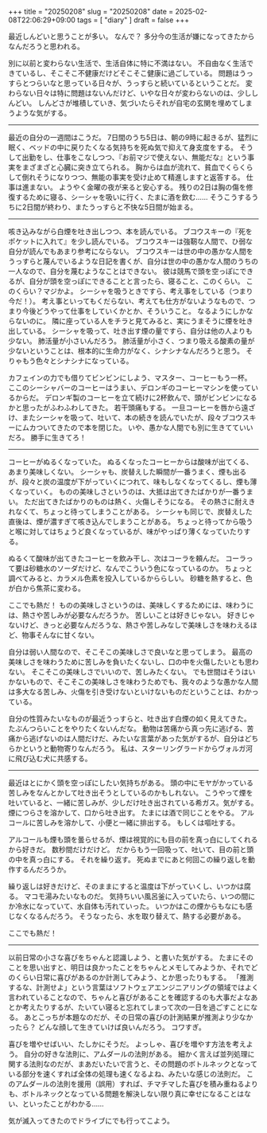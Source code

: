 +++
title = "20250208"
slug = "20250208"
date = 2025-02-08T22:06:29+09:00
tags = [ "diary" ]
draft = false
+++

最近しんどいと思うことが多い。
なんで？
多分今の生活が嫌になってきたからなんだろうと思われる。

別に以前と変わらない生活で、生活自体に特に不満はない。
不自由なく生活できているし、そこそこ不健康だけどそこそこ健康に過ごしている。
問題はうっすらとつらいなと思っている日々が、うっすらと続いているということだ。
変わらない日々は特に問題はないんだけど、いやな日々が変わらないのは、少ししんどい。
しんどさが堆積していき、気づいたらそれが自宅の玄関を埋めてしまうような気がする。

---

最近の自分の一週間はこうだ。
7日間のうち5日は、朝の9時に起きるが、猛烈に眠く、ベッドの中に戻りたくなる気持ちを死ぬ気で抑えて身支度をする。
そうして出勤をし、仕事をこなしつつ、『お前マジで使えない、無能だな』という事実をまざまざと心臓に突き立てられる。
胸からは血が流れて、貧血でくらくらして倒れそうになりつつ、無能の事実を受け止めて精進しますと返答する。
仕事は進まない。
ようやく金曜の夜が来ると安心する。
残りの2日は胸の傷を修復するために寝る、シーシャを吸いに行く、たまに酒を飲む……
そうこうするうちに2日間が終わり、またうっすらと不快な5日間が始まる。

---

咳き込みながら白煙を吐き出しつつ、本を読んでいる。
ブコウスキーの『死をポケットに入れて』を少し読んでいる。
ブコウスキーは強靭な人間で、ひ弱な自分が読んでもあまり参考にならない。
ブコウスキーは世の中の愚かな人間をうっすらと蔑んでいるような日記を書くが、自分は世の中の愚かな人間のうちの一人なので、自分を蔑むようなことはできない。
彼は競馬で頭を空っぽにできるが、自分が頭を空っぽにできることと言ったら、寝ること、このくらい。
このくらい？マジかよ。
シーシャを吸うときですら、考え事をしている（つまり今だ！）。
考え事といってもくだらない、考えても仕方がないようなもので、つまり今後どうやって仕事をしていくかとか、そういうこと。
なるようにしかならないのに。
隣に座っている人をチラと見てみると、実にうまそうに煙を吐き出している。
シーシャを吸って、吐き出す煙の量ですら、自分は他の人よりも少ない。
肺活量が小さいんだろう。
肺活量が小さく、つまり吸える酸素の量が少ないということは、根本的に生命力がなく、シナシナなんだろうと思う。
そりゃもう色々とシナシナになっている。

カフェインの力でも借りてビンビンにしよう、マスター、コーヒーもう一杯。
ここのシーシャバーのコーヒーはうまい、デロンギのコーヒーマシンを使っているからだ。
デロンギ製のコーヒーを立て続けに2杯飲んで、頭がビンビンになるかと思ったがふわふわしてきた。
若干頭痛もする。
一旦コーヒーを唇から遠ざけ、またシーシャを吸って、吐いて、本の続きを読んでいたが、段々ブコウスキーにムカついてきたので本を閉じた。
いや、愚かな人間でも別に生きてていいだろ。
勝手に生きてろ！

---

コーヒーがぬるくなっていた。
ぬるくなったコーヒーからは酸味が出てくる、あまり美味しくない。
シーシャも、炭替えした瞬間が一番うまく、煙も出るが、段々と炭の温度が下がっていくにつれて、味もしなくなってくるし、煙も薄くなっていく。
ものの美味しさというのは、大抵は出てきたばかりが一番うまい。
ただ出てきたばかりのものは熱く、火傷しそうになる。
その熱さに耐えきれなくて、ちょっと待ってしまうことがある。
シーシャも同じで、炭替えした直後は、煙が濃すぎて咳き込んでしまうことがある。
ちょっと待ってから吸うと喉に対してはちょうど良くなっているが、味がやっぱり薄くなっていたりする。

ぬるくて酸味が出てきたコーヒーを飲み干し、次はコーラを頼んだ。
コーラって要は砂糖水のソーダだけど、なんでこういう色になっているのか。
ちょっと調べてみると、カラメル色素を投入しているかららしい。
砂糖を熱すると、色が白から焦茶に変わる。

ここでも熱だ！
ものの美味しさというのは、美味しくするためには、味わうには、熱さや苦しみが必要なんだろうか。
苦しいことは好きじゃない。
好きじゃないけど、きっと必要なんだろうな、熱さや苦しみなしで美味しさを味わえるほど、物事そんなに甘くない。

自分は弱い人間なので、そこそこの美味しさで良いなと思ってしまう。
最高の美味しさを味わうために苦しみを負いたくないし、口の中を火傷したいとも思わない。
そこそこの美味しさでいいので、苦しみたくない。
でも世間はそうはいかないもので、そこそこの美味しさを味わうためでも、我々のような愚かな人間は多大なる苦しみ、火傷を引き受けないといけないものだということは、わかっている。

自分の性質みたいなものが最近うっすらと、吐き出す白煙の如く見えてきた。
たぶんつらいことをやりたくないんだな。
動物は苦痛から真っ先に逃げる、苦痛から逃げないのは人間だけだ、みたいな言葉があった気がするが、自分はどちらかというと動物寄りなんだろう。
私は、スターリングラードからヴォルガ河に飛び込む犬に共感する。

---

最近はとにかく頭を空っぽにしたい気持ちがある。
頭の中にモヤがかっている苦しみをなんとかして吐き出そうとしているのかもしれない。
こうやって煙を吐いていると、一緒に苦しみが、少しだけ吐き出されている希ガス。気がする。
煙につらさを溶かして、口から吐き出す。
たまには酒で同じことをやる。
アルコールに苦しみを溶かして、小便と一緒に排出する。
もしくは嘔吐する。

アルコールも煙も頭を曇らせるが、煙は視覚的にも目の前を真っ白にしてくれるから好きだ。
数秒間だけだけど。
だからもう一回吸って、吐いて、目の前と頭の中を真っ白にする。
それを繰り返す。
死ぬまでにあと何回この繰り返しを動作するんだろうか。

繰り返しは好きだけど、そのままにすると温度は下がっていくし、いつかは腐る。
マコモ湯みたいなものだ。
気持ちいい風呂釜に入っていたら、いつの間にか冷水になっていて、水自体も汚れていった。
いつかはこの煙からもなにも感じなくなるんだろう。
そうなったら、水を取り替えて、熱する必要がある。

ここでも熱だ！

---

以前日常の小さな喜びをちゃんと認識しよう、と書いた気がする。
たまにそのことを思い出すと、明日は良かったことをちゃんとメモしてみようか、それでどのくらい日常に喜びがあるのか計測してみよう、とか思ったりもする。
「推測するな、計測せよ」という言葉はソフトウェアエンジニアリングの領域ではよく言われていることなので、ちゃんと喜びがあることを確認するのも大事だよなあとか考えたりするが、たいてい寝ると忘れてしまって次の一日を過ごすことになる。
あとこっちが本題なのだが、その日常の喜びの計測結果が推測より少なかったら？
どんな顔して生きていけば良いんだろう。
コワすぎ。

喜びを増やせばいい、たしかにそうだ。
よっしゃ、喜びを増やす方法を考えよう。
自分の好きな法則に、アムダールの法則がある。
細かく言えば並列処理に関する法則なのだが、まあだいたいで言うと、その問題のボトルネックとなっている部分を速くすれば全体の処理も速くなるよね、みたいな感じの法則だ。
このアムダールの法則を援用（誤用）すれば、チマチマした喜びを積み重ねるよりも、ボトルネックとなっている問題を解決しない限り真に幸せになることはない、といったことがわかる……

気が滅入ってきたのでドライブにでも行ってこよう。
